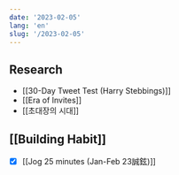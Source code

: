 ```yaml
---
date: '2023-02-05'
lang: 'en'
slug: '/2023-02-05'
---
```


## Research

- [[30-Day Tweet Test (Harry Stebbings)]]
- [[Era of Invites]]
- [[초대장의 시대]]

## [[Building Habit]]

- [x] [[Jog 25 minutes (Jan-Feb 23誠鉉)]]
